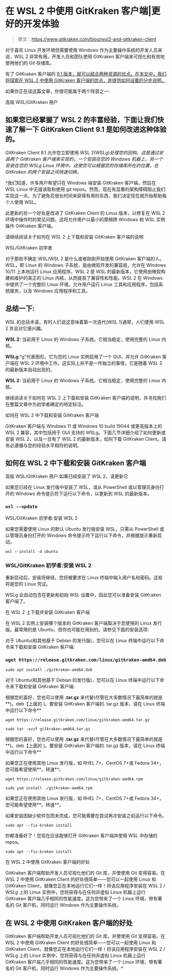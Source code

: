 # 在 WSL 2 中使用 GitKraken 客户端|更好的开发体验

> 原文：<https://www.gitkraken.com/blog/wsl2-and-gitkraken-client>

对于喜欢 Linux 开发环境但需要使用 Windows 作为主要操作系统的开发人员来说，WSL 2 非常有用。开发人员和团队使用 GitKraken 客户端来可视化和有效地使用他们的 Git 存储库。

有了 GitKraken 客户端的 [9.1 版本，就可以结合两种资源的优点。在本文中，我们将探索在 WSL 2 中使用 GitKraken 客户端的优点，并提供如何设置的分步说明。](https://www.gitkraken.com/blog/gitkraken-client-9-1)

如果你正在读这篇文章，你很可能属于两个阵营之一:

高级 WSL/GitKraken 用户

## 如果您已经掌握了 WSL 2 的丰富经验，下面让我们快速了解一下 GitKraken Client 9.1 是如何改进这种体验的。

GitKraken Client 9.1 允许您立即使用 WSL 2(WSLg)*处理您的回购。这是通过安装两个 GitKraken 客户端来实现的，一个安装在您的 Windows 机器上，另一个安装在您的 WSLg Linux 环境中。这使您可以根据您的存储库所在的位置，在 GitKraken 的两个安装之间快速切换。*

 *我们知道，许多用户希望只在 Windows 端安装 GitKraken 客户端，然后在 WSL Linux 中无缝读取和使用 git repos。然而，现在有显著的架构障碍阻止我们实现这一点。为了避免花很长时间来获得有用的东西，我们决定现在就开始帮助每个人使用 WSL。

此更新的另一个好处是改进了 GitKraken Client 的 Linux 版本，以修复在 WSL 2 环境中操作时的常见问题。这将允许用户以最小的摩擦跨 Windows 和 WSL 实例操作 GitKraken 客户端。

请继续阅读关于如何在 WSL 2 上下载和安装 GitKraken 客户端的说明

WSL/GitKraken 初学者

对于那些不确定 WSL/WSL 2 是什么或者刚刚开始使用 GitKraken 客户端的人。WSL，即 Linux 的 Windows 子系统，是由微软开发的兼容层，允许在 Windows 10/11 上本地运行 Linux 应用程序。WSL 2 是 WSL 的最新版本，它使用由微软构建和维护的真正的 Linux 内核，从而提高了兼容性和性能。WSL 2 在 Windows 中提供了一个完整的 Linux 环境，允许用户运行 Linux 工具和应用程序，包括系统服务，以及 Windows 应用程序和工具。

## 总结一下:

WSL 的总括术语，有时人们说这意味着第一次迭代(WSL 1)通常，人们使用 WSL 2 并且对它感兴趣。

**WSL 2:** 当前用于 Linux 的 Windows 子系统。它相当稳定，使用完整的 Linux 内核。

**WSLg:**“g”代表图形。它为您的 Linux 实例启用了一个 GUI，并允许 GitKraken 客户端在 WSL 2 环境中工作。这实际上并不是一件独立的事情，它是随着 WSL 2 的最新版本自动出现的。

**WSL 2:** 当前用于 Linux 的 Windows 子系统。它相当稳定，使用完整的 Linux 内核。

继续阅读关于如何在 WSL 2 上下载和安装 GitKraken 客户端的说明，并寻找我们在整篇文章中为初学者确定的特定标注。

如何在 WSL 2 中下载和安装 GitKraken 客户端

GitKraken 客户端与 Windows 11 或 Windows 10 build 19044 或更高版本上的 WSL 2 兼容，其中包括用于 GUI 支持的 WSLg。下面几节详细介绍了如何更新或安装 WSL 2，以及一旦有了 WSL 2 的最新版本，如何下载 GitKraken Client。请务必遵循与您的经验水平相符的说明。

## 如何在 WSL 2 中下载和安装 GitKraken 客户端

高级 WSL/GitKraken 用户:如果已经安装了 WSL 2，请更新它

如果您已经在 Linux 发行版中安装了 WSL，请从 PowerShell 或以管理员身份打开的 Windows 命令提示符下运行以下命令，以更新到 WSL 的最新版本。

### `wsl --update `

WSL/GitKraken 初学者:安装 WSL 2

如果您需要使用 Linux 的默认 Ubuntu 发行版安装 WSL，只需从 PowerShell 或以管理员身份打开的 Windows 命令提示符下运行以下命令，并根据提示重新启动。

`wsl --install -d ubuntu`

### WSL/GitKraken 初学者:安装 WSL 2

重新启动后，安装将继续。您将被要求在 Linux 终端中输入用户名和密码。这些将是您的 Linux 凭证。

WSLg 会自动包含在更新和初始 WSL 设置中，因此您可以准备安装 GitKraken 客户端了。

在 WSL 2 上下载并安装 GitKraken 客户端

在 WSL 2 实例上安装哪个版本的 GitKraken 客户端取决于您使用的 Linux 发行版。最常用的是 Ubuntu，但你也可能在用别的。请参见下面的安装选项:

对于 Ubuntu(和其他基于 Debian 的发行版)，您可以在 Linux 终端中运行以下命令来下载和安装 GitKraken 客户端:

### `wget https://release.gitkraken.com/linux/gitkraken-amd64.deb`

`sudo apt install ./gitkraken-amd64.deb`

对于 Ubuntu(和其他基于 Debian 的发行版)，您可以在 Linux 终端中运行以下命令来下载和安装 GitKraken 客户端:

根据您的喜好，您也可以使用 **.tar.gz** 来代替(尽管在大多数情况下最简单的就是**)。deb【上面的 )。要安装 GitKraken 客户端的. tar.gz 版本，请在 Linux 终端中运行以下命令**

`wget https://release.gitkraken.com/linux/gitkraken-amd64.tar.gz`

`sudo tar -xvzf gitkraken-amd64.tar.gz`

根据您的喜好，您也可以使用 **.tar.gz** 来代替(尽管在大多数情况下最简单的就是**)。deb【上面的 )。要安装 GitKraken 客户端的. tar.gz 版本，请在 Linux 终端中运行以下命令**

如果您正在使用其他 Linux 发行版，如 RHEL 7+，CentOS 7+或 Fedora 34+，您可能希望使用**。转速**。

`wget https://release.gitkraken.com/linux/gitkraken-amd64.rpm`

`sudo yum install ./gitkraken-amd64.rpm`

如果您正在使用其他 Linux 发行版，如 RHEL 7+，CentOS 7+或 Fedora 34+，您可能希望使用**。转速**。

如果安装因缺少软件包而未完成，您可能需要在尝试再次安装之前运行以下命令。

`sudo apt --fix-broken install`

你都准备好了！您现在应该能够打开 GitKraken 客户端并使用 WSL 中存储的 repos。

`sudo apt --fix-broken install`

在 WSL 2 中使用 GitKraken 客户端的好处

GitKraken 客户端帮助开发人员可视化他们的 Git 库，并使使用 Git 变得容易。在 WSL 2 中使用 GitKraken Client 的好处很简单——您可以一起使用 Linux 和 GitKraken Client，就像您正在本地运行它们一样！将该应用程序安装在 WSL 2 / WSLg 上的 Linux 实例中，您将获得与在任何非虚拟 Linux 机器上运行 GitKraken 客户端几乎相同的性能速度。这为您带来了一个 Linux 环境，带有著名的 Git 客户机，同时运行 Windows 作为主要操作系统。

## 在 WSL 2 中使用 GitKraken 客户端的好处

GitKraken 客户端帮助开发人员可视化他们的 Git 库，并使使用 Git 变得容易。在 WSL 2 中使用 GitKraken Client 的好处很简单——您可以一起使用 Linux 和 GitKraken Client，就像您正在本地运行它们一样！将该应用程序安装在 WSL 2 / WSLg 上的 Linux 实例中，您将获得与在任何非虚拟 Linux 机器上运行 GitKraken 客户端几乎相同的性能速度。这为您带来了一个 Linux 环境，带有著名的 Git 客户机，同时运行 Windows 作为主要操作系统。*